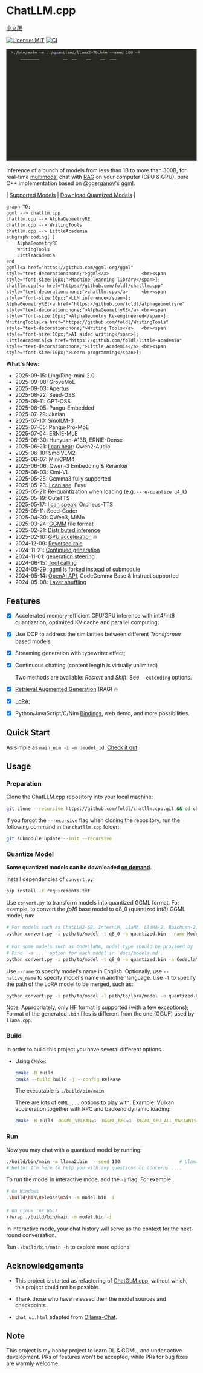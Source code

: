 # ChatLLM.cpp

[中文版](README_zh.md)

[![License: MIT](https://img.shields.io/badge/license-MIT-blue)](LICENSE) [![CI](https://github.com/foldl/chatllm.cpp/actions/workflows/build.yml/badge.svg)](https://github.com/foldl/chatllm.cpp/actions/workflows/build.yml)

![](./docs/demo.gif)

Inference of a bunch of models from less than 1B to more than 300B, for real-time [multimodal](./docs/multimodal.md) chat with [RAG](./docs/rag.md) on your computer (CPU & GPU),
pure C++ implementation based on [@ggerganov](https://github.com/ggerganov)'s [ggml](https://github.com/ggerganov/ggml).

| [Supported Models](./docs/models.md) | [Download Quantized Models](./docs/quick_start.md#download-quantized-models) |

```mermaid
graph TD;
ggml --> chatllm.cpp
chatllm.cpp --> AlphaGeometryRE
chatllm.cpp --> WritingTools
chatllm.cpp --> LittleAcademia
subgraph coding[ ]
    AlphaGeometryRE
    WritingTools
    LittleAcademia
end
ggml[<a href="https://github.com/ggml-org/ggml"                     style="text-decoration:none;">ggml</a>            <br><span style="font-size:10px;">Machine learning library</span>];
chatllm.cpp[<a href="https://github.com/foldl/chatllm.cpp"          style="text-decoration:none;">chatllm.cpp</a>     <br><span style="font-size:10px;">LLM inference</span>];
AlphaGeometryRE[<a href="https://github.com/foldl/alphageometryre"  style="text-decoration:none;">AlphaGeometryRE</a> <br><span style="font-size:10px;">AlphaGeometry Re-engineered</span>];
WritingTools[<a href="https://github.com/foldl/WritingTools"        style="text-decoration:none;">Writing Tools</a>   <br><span style="font-size:10px;">AI aided writing</span>];
LittleAcademia[<a href="https://github.com/foldl/little-academia"   style="text-decoration:none;">Little Academia</a> <br><span style="font-size:10px;">Learn programming</span>];
```

**What's New:**

* 2025-09-15: Ling/Ring-mini-2.0
* 2025-09-08: GroveMoE
* 2025-09-03: Apertus
* 2025-08-22: Seed-OSS
* 2025-08-11: GPT-OSS
* 2025-08-05: Pangu-Embedded
* 2025-07-29: Jiutian
* 2025-07-10: SmolLM-3
* 2025-07-05: Pangu-Pro-MoE
* 2025-07-04: ERNIE-MoE
* 2025-06-30: Hunyuan-A13B, ERNIE-Dense
* 2025-06-21: [I can hear](./docs/multimodal.md): Qwen2-Audio
* 2025-06-10: SmolVLM2
* 2025-06-07: MiniCPM4
* 2025-06-06: Qwen-3 Embedding & Reranker
* 2025-06-03: Kimi-VL
* 2025-05-28: Gemma3 fully supported
* 2025-05-23: [I can see](./docs/multimodal.md): Fuyu
* 2025-05-21: Re-quantization when loading (e.g. `--re-quantize q4_k`)
* 2025-05-19: OuteTTS
* 2025-05-17: [I can speak](./docs/multimodal.md): Orpheus-TTS
* 2025-05-11: Seed-Coder
* 2025-04-30: QWen3, MiMo
* 2025-03-24: [GGMM](./docs/ggmm.md) file format
* 2025-02-21: [Distributed inference](./docs/rpc.md)
* 2025-02-10: [GPU acceleration](./docs/gpu.md) 🔥
* 2024-12-09: [Reversed role](./docs/fun.md#reversed-role)
* 2024-11-21: [Continued generation](./docs/fun.md#continued-generation)
* 2024-11-01: [generation steering](./docs/fun.md#generation-steering)
* 2024-06-15: [Tool calling](./docs/tool_calling.md)
* 2024-05-29: [ggml](https://github.com/ggerganov/ggml) is forked instead of submodule
* 2024-05-14: [OpenAI API](./docs/binding.md#openai-compatible-api), CodeGemma Base & Instruct supported
* 2024-05-08: [Layer shuffling](./docs/fun.md#layer-shuffling)

## Features

* [x] Accelerated memory-efficient CPU/GPU inference with int4/int8 quantization, optimized KV cache and parallel computing;
* [x] Use OOP to address the similarities between different _Transformer_ based models;
* [x] Streaming generation with typewriter effect;
* [x] Continuous chatting (content length is virtually unlimited)

    Two methods are available: _Restart_ and _Shift_. See `--extending` options.

* [x] [Retrieval Augmented Generation](./docs/rag.md) (RAG) 🔥

* [x] [LoRA](./docs/models.md#lora-models);
* [x] Python/JavaScript/C/Nim [Bindings](./docs/binding.md), web demo, and more possibilities.

## Quick Start

As simple as `main_nim -i -m :model_id`. [Check it out](./docs/quick_start.md).

## Usage

### Preparation

Clone the ChatLLM.cpp repository into your local machine:

```sh
git clone --recursive https://github.com/foldl/chatllm.cpp.git && cd chatllm.cpp
```

If you forgot the `--recursive` flag when cloning the repository, run the following command in the `chatllm.cpp` folder:

```sh
git submodule update --init --recursive
```

### Quantize Model

**Some quantized models can be downloaded [on demand](./docs/quick_start.md#download-quantized-models).**

Install dependencies of `convert.py`:

```sh
pip install -r requirements.txt
```

Use `convert.py` to transform models into quantized GGML format. For example, to convert the _fp16_ base model to q8_0 (quantized int8) GGML model, run:

```sh
# For models such as ChatLLM2-6B, InternLM, LlaMA, LlaMA-2, Baichuan-2, etc
python convert.py -i path/to/model -t q8_0 -o quantized.bin --name ModelName

# For some models such as CodeLlaMA, model type should be provided by `-a`
# Find `-a ...` option for each model in `docs/models.md`.
python convert.py -i path/to/model -t q8_0 -o quantized.bin -a CodeLlaMA --name ModelName
```

Use `--name` to specify model's name in English. Optionally, use `--native_name` to specify model's name in another language.
Use `-l` to specify the path of the LoRA model to be merged, such as:

```sh
python convert.py -i path/to/model -l path/to/lora/model -o quantized.bin --name ModelName
```

Note: Appropriately, only HF format is supported (with a few exceptions); Format of the generated `.bin` files is different from the one (GGUF) used by `llama.cpp`.

### Build

In order to build this project you have several different options.

- Using `CMake`:

  ```sh
  cmake -B build
  cmake --build build -j --config Release
  ```

  The executable is `./build/bin/main`.

  There are lots of `GGML_...` options to play with. Example: Vulkan acceleration together with RPC and backend dynamic loading:

  ```sh
  cmake -B build -DGGML_VULKAN=1 -DGGML_RPC=1 -DGGML_CPU_ALL_VARIANTS=1 -DGGML_BACKEND_DL=1
  ```

### Run

Now you may chat with a quantized model by running:

```sh
./build/bin/main -m llama2.bin  --seed 100                      # Llama-2-Chat-7B
# Hello! I'm here to help you with any questions or concerns ....
```

To run the model in interactive mode, add the `-i` flag. For example:

```sh
# On Windows
.\build\bin\Release\main -m model.bin -i

# On Linux (or WSL)
rlwrap ./build/bin/main -m model.bin -i
```

In interactive mode, your chat history will serve as the context for the next-round conversation.

Run `./build/bin/main -h` to explore more options!

## Acknowledgements

* This project is started as refactoring of [ChatGLM.cpp](https://github.com/li-plus/chatglm.cpp), without which, this project could not be possible.

* Thank those who have released their the model sources and checkpoints.

* `chat_ui.html` adapted from [Ollama-Chat](https://github.com/Oft3r/Ollama-Chat).

## Note

This project is my hobby project to learn DL & GGML, and under active development. PRs of features won't
be accepted, while PRs for bug fixes are warmly welcome.
